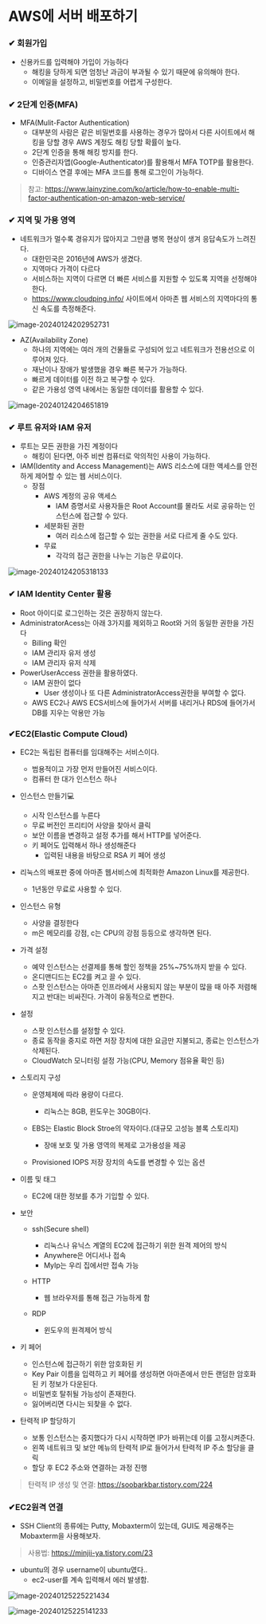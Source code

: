 # AWS에 서버 배포하기

### ✔ 회원가입

- 신용카드를 입력해야 가입이 가능하다
  - 해킹을 당하게 되면 엄청난 과금이 부과될 수 있기 때문에 유의해야 한다.
  - 이메일을 설정하고, 비밀번호를 어렵게 구성한다.

### ✔ 2단계 인증(MFA)

- MFA(Mulit-Factor Authentication)
  - 대부분의 사람은 같은 비밀번호를 사용하는 경우가 많아서 다른 사이트에서 해킹을 당할 경우 AWS 계정도 해킹 당할 확률이 높다.
  - 2단계 인증을 통해 해킹 방지를 한다.
  - 인증관리자앱(Google-Authenticator)를 활용해서 MFA TOTP를 활용한다.
  - 디바이스 연결 후에는 MFA 코드를 통해 로그인이 가능하다.

> 참고: https://www.lainyzine.com/ko/article/how-to-enable-multi-factor-authentication-on-amazon-web-service/

### ✔ 지역 및 가용 영역

- 네트워크가 멀수록 경유지가 많아지고 그만큼 병목 현상이 생겨 응답속도가 느려진다.
  - 대한민국은 2016년에 AWS가 생겼다.
  - 지역마다 가격이 다르다
  - 서비스하는 지역이 다르면 더 빠른 서비스를 지원할 수 있도록 지역을 선정해야 한다.
  - https://www.cloudping.info/ 사이트에서 아마존 웹 서비스의 지역마다의 통신 속도를 측정해준다.

![image-20240124202952731](assets/image-20240124202952731.png)

- AZ(Availability Zone)
  - 하나의 지역에는 여러 개의 건물들로 구성되어 있고 네트워크가 전용선으로 이루어져 있다.
  - 재난이나 장애가 발생했을 경우 빠른 복구가 가능하다.
  - 빠르게 데이터를 이전 하고 복구할 수 있다.
  - 같은 가용성 영역 내에서는 동일한 데이터를 활용할 수 있다.

![image-20240124204651819](assets/image-20240124204651819.png)

### ✔ 루트 유저와 IAM 유저

- 루트는 모든 권한을 가진 계정이다
  - 해킹이 된다면, 아주 비싼 컴퓨터로 악의적인 사용이 가능하다.
- IAM(Identity and Access Management)는 AWS 리소스에 대한 액세스를 안전하게 제어할 수 있는 웹 서비스이다.
  - 장점
    - AWS 계정의 공유 액세스
      - IAM 증명서로 사용자들은 Root Account를 몰라도 서로 공유하는 인스턴스에 접근할 수 있다.
    - 세분화된 권한
      - 여러 리소스에 접근할 수 있는 권한을 서로 다르게 줄 수도 있다.
    - 무료
      - 각각의 접근 권한을 나누는 기능은 무료이다.

![image-20240124205318133](assets/image-20240124205318133.png)

### ✔ IAM Identity Center 활용

- Root 아이디로 로그인하는 것은 권장하지 않는다.
- AdministratorAcess는 아래 3가지를 제외하고 Root와 거의 동일한 권한을 가진다
  - Billing 확인
  - IAM 관리자 유저 생성
  - IAM 관리자 유저 삭제
- PowerUserAccess 권한을 활용하였다.
  - IAM 권한이 없다
    - User 생성이나 또 다른 AdministratorAccess권한을 부여할 수 없다.
  - AWS EC2나 AWS ECS서비스에 들어가서 서버를 내리거나 RDS에 들어가서 DB를 지우는 악용만 가능



### ✔EC2(Elastic Compute Cloud)

- EC2는 독립된 컴퓨터를 임대해주는 서비스이다.
  - 범용적이고 가장 먼저 만들어진 서비스이다.
  - 컴퓨터 한 대가 인스턴스 하나

- 인스턴스 만들기💻
  - 시작 인스턴스를 누른다
  - 무료 버전인 프리티어 사양을 찾아서 클릭
  - 보안 이름을 변경하고 설정 추가를 해서 HTTP를 넣어준다.
  - 키 페어도 입력해서 하나 생성해준다
    - 입력된 내용을 바탕으로 RSA 키 페어 생성

- 리눅스의 배포판 중에 아마존 웹서비스에 최적화한 Amazon Linux를 제공한다.
  - 1년동안 무료로 사용할 수 있다.
- 인스턴스 유형
  - 사양을 결정한다
  - m은 메모리를 강점, c는 CPU의 강점 등등으로 생각하면 된다.
- 가격 설정
  - 예약 인스턴스는 선결제를 통해 할인 정책을 25%~75%까지 받을 수 있다.
  - 온디맨디드는 EC2를 켜고 끌 수 있다.
  - 스팟 인스턴스는 아마존 인프라에서 사용되지 않는 부분이 많을 때 아주 저렴해지고 반대는 비싸진다. 가격이 유동적으로 변한다.

- 설정
  - 스팟 인스턴스를 설정할 수 있다.
  - 종료 동작을 중지로 하면 저장 장치에 대한 요금만 지불되고, 종료는 인스턴스가 삭제된다.
  - CloudWatch 모니터링 설정 가능(CPU, Memory 점유율 확인 등) 

- 스토리지 구성

  - 운영체제에 따라 용량이 다르다.
    - 리눅스는 8GB, 윈도우는 30GB이다.
  - EBS는 Elastic Block Stroe의 약자이다.(대규모 고성능 블록 스토리지)
    - 장애 보호 및 가용 영역의 복제로 고가용성을 제공

  - Provisioned IOPS 저장 장치의 속도를 변경할 수 있는 옵션

- 이름 및 태그
  - EC2에 대한 정보를 추가 기입할 수 있다.

- 보안

  - ssh(Secure shell)
    - 리눅스나 유닉스 계열의 EC2에 접근하기 위한 원격 제어의 방식
    - Anywhere은 어디서나 접속
    - MyIp는 우리 집에서만 접속 가능

  - HTTP
    - 웹 브라우저를 통해 접근 가능하게 함
  - RDP
    - 윈도우의 원격제어 방식

- 키 페어

  - 인스턴스에 접근하기 위한 암호화된 키
  - Key Pair 이름을 입력하고 키 페어를 생성하면 아마존에서 만든 랜덤한 암호화된 키 정보가 다운된다.
  - 비밀번호 탈취될 가능성이 존재한다.
  - 잃어버리면 다시는 되찾을 수 없다.

- 탄력적 IP 할당하기
  - 보통 인스턴스는 중지했다가 다시 시작하면 IP가 바뀌는데 이를 고정시켜준다.
  - 왼쪽 네트워크 및 보안 메뉴의 탄력적 IP로 들어가서 탄력적 IP 주소 할당을 클릭
  - 할당 후 EC2 주소와 연결하는 과정 진행

> 탄력적 IP 생성 및 연결: https://soobarkbar.tistory.com/224

### ✔EC2원격 연결

- SSH Client의 종류에는 Putty, Mobaxterm이 있는데, GUI도 제공해주는 Mobaxterm을 사용해보자.

> 사용법: https://minjii-ya.tistory.com/23

- ubuntu의 경우 username이 ubuntu였다..
  - ec2-user를 계속 입력해서 에러 발생함.

![image-20240125225221434](assets/image-20240125225221434.png)

![image-20240125225141233](assets/image-20240125225141233.png)